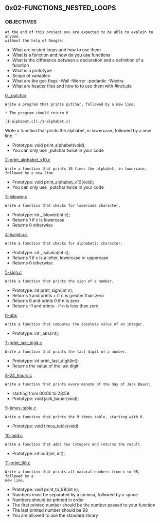 ## 0x02-FUNCTIONS_NESTED_LOOPS

### OBJECTIVES

```
At the end of this project you are expected to be able to explain to anyone,
without the help of Google:
```
* What are nested loops and how to use them
* What is a function and how do you use functions
* What is the difference between a declaration and a definition of a function
* What is a prototype
* Scope of variables
* What are the gcc flags -Wall -Werror -pedantic -Wextra
* What are header files and how to to use them with #include

[0._putchar](./0-putchar.c)
```
Write a program that prints putchar, followed by a new line.
``
* The program should return 0

[1-alphabet.c](./1-alphabet.c)
```
Write a function that prints the alphabet, in lowercase, followed by a new line.
``
* Prototype: void print_alphabet(void);
* You can only use _putchar twice in your code

[2-print_alphabet_x10.c](./2-print_alphabet_x10.c)
```
Write a function that prints 10 times the alphabet, in lowercase,
followed by a new line.
```
* Prototype: void print_alphabet_x10(void);
* You can only use _putchar twice in your code

[3-islower.c](./3-islower.c)
```
Write a function that checks for lowercase character.
```
* Prototype: int _islower(int c);
* Returns 1 if c is lowercase
* Returns 0 otherwise

[4-isalpha.c](./4-isalpha.c)
```
Write a function that checks for alphabetic character.
```
* Prototype: int _isalpha(int c);
* Returns 1 if c is a letter, lowercase or uppercase
* Returns 0 otherwise

[5-sign.c](./5-sign.c)
```
Write a function that prints the sign of a number.
```
* Prototype: int print_sign(int n);
* Returns 1 and prints + if n is greater than zero
* Returns 0 and prints 0 if n is zero
* Returns -1 and prints - if n is less than zero

[6-abs](./6-abs)
```
Write a function that computes the absolute value of an integer.
```
* Prototype: int _abs(int);

[7-print_last_digit.c](./7-print_last_digit.c)
```
Write a function that prints the last digit of a number.
```
* Prototype: int print_last_digit(int);
* Returns the value of the last digit

[8-24_hours.c](./8-24_hours.c)
```
Write a function that prints every minute of the day of Jack Bauer,
```
* starting from 00:00 to 23:59.
* Prototype: void jack_bauer(void);

[9-times_table.c](./9-times_table.c)
```
Write a function that prints the 9 times table, starting with 0.
```
* Prototype: void times_table(void)

[10-add.c](./10-add.c)
```
Write a function that adds two integers and returns the result.
```
* Prototype: int add(int, int);

[11-print_98.c](./11-print_98.c)
```
Write a function that prints all natural numbers from n to 98, followed by a
new line.
```
* Prototype: void print_to_98(int n);
* Numbers must be separated by a comma, followed by a space
* Numbers should be printed in order
* The first printed number should be the number passed to your function
* The last printed number should be 98
* You are allowed to use the standard library
